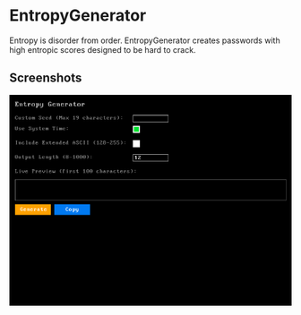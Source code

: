 
# EntropyGenerator

Entropy is disorder from order. EntropyGenerator creates passwords with high entropic scores designed to be hard to crack.
## Screenshots

![App Screenshot](https://raw.githubusercontent.com/ForestWolf99/EntropyGenerator/refs/heads/main/screenshots/window.png)


